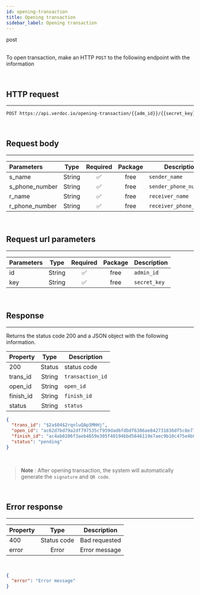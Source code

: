 ```yaml
---
id: opening-transaction
title: Opening transaction
sidebar_label: Opening transaction
---
```


<span class="badges post">post</span>
<br/>
<br/>

To open transaction, make an HTTP `POST` to the following endpoint with the information

</br>

## HTTP request

---

```bash
POST https://api.verdoc.io/opening-transaction/{{adm_id}}/{{secret_key}}

```

<br/>

## Request body

---

| Parameters            |            Type             | Required | Package | Description            |
| :-------------------- | :-------------------------: | :------: | :-----: | ---------------------- |
| s_name                |           String            | ✅       |  free   | `sender_name`          |
| s_phone_number        |           String            | ✅       |  free   | `sender_phone_number`  |
| r_name                |           String            | ✅       |  free   | `receiver_name`        |
| r_phone_number        |           String            | ✅       |  free   | `receiver_phone_number`|

<br/>

## Request url parameters
---

| Parameters           |            Type             | Required | Package | Description  |
| :------------------- | :-------------------------: | :------: | :-----: | ------------ |
| id                   |           String            |    ✅    |  free   | `admin_id`   |
| key                  |           String            |    ✅    |  free   | `secret_key` |

</br>

## Response

---

Returns the status code 200 and a JSON object with the following information.

| Property       |  Type  | Description      |
| :------------- | :----: | ---------------- |
| 200            | Status |  status code     |
| trans_id       | String | `transaction_id` |
| open_id        | String | `open_id`        |
| finish_id      | String | `finish_id`      |
| status         | String | `status`         |

```json
{
  "trans_id": "$2a$04$2rqnluQAp5MHHj",
  "open_id": "ac62d7bd79a2df797535cf959dad6fdbdf6386ae842731836df5c8e77789156b94d699dc4f0",
  "finish_id": "ac4ab0206f3aeb4659e305f40194bbd5646119e7aec9b10c475e4b8185c8e77786386ae84",
  "status": "pending"
}
```

<br/>

>**Note** : After opening transaction, the system will automatically generate the `signature` and `QR code`.

<br/>

## Error response

---

| Property |    Type     | Description   |
| :------- | :---------: | ------------- |
| 400      | Status code | Bad requested |
| error    |   Error     | Error message |

<br/>

```json
{
  "error": "Error message"
}
```

